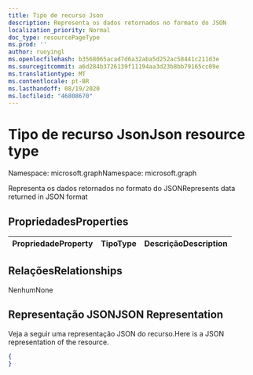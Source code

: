 ```yaml
---
title: Tipo de recurso Json
description: Representa os dados retornados no formato do JSON
localization_priority: Normal
doc_type: resourcePageType
ms.prod: ''
author: ruoyingl
ms.openlocfilehash: b3568065acad7d6a32aba5d252ac58441c211d3e
ms.sourcegitcommit: a6d284b3726139f11194aa3d23b8bb79165cc09e
ms.translationtype: MT
ms.contentlocale: pt-BR
ms.lasthandoff: 08/19/2020
ms.locfileid: "46808670"
---
```

# <a name="json-resource-type"></a><span data-ttu-id="04677-103">Tipo de recurso Json</span><span class="sxs-lookup"><span data-stu-id="04677-103">Json resource type</span></span>

<span data-ttu-id="04677-104">Namespace: microsoft.graph</span><span class="sxs-lookup"><span data-stu-id="04677-104">Namespace: microsoft.graph</span></span>

<span data-ttu-id="04677-105">Representa os dados retornados no formato do JSON</span><span class="sxs-lookup"><span data-stu-id="04677-105">Represents data returned in JSON format</span></span>
## <a name="properties"></a><span data-ttu-id="04677-106">Propriedades</span><span class="sxs-lookup"><span data-stu-id="04677-106">Properties</span></span>
|<span data-ttu-id="04677-107">Propriedade</span><span class="sxs-lookup"><span data-stu-id="04677-107">Property</span></span>|<span data-ttu-id="04677-108">Tipo</span><span class="sxs-lookup"><span data-stu-id="04677-108">Type</span></span>|<span data-ttu-id="04677-109">Descrição</span><span class="sxs-lookup"><span data-stu-id="04677-109">Description</span></span>|
|:---|:---|:---|

## <a name="relationships"></a><span data-ttu-id="04677-110">Relações</span><span class="sxs-lookup"><span data-stu-id="04677-110">Relationships</span></span>
<span data-ttu-id="04677-111">Nenhum</span><span class="sxs-lookup"><span data-stu-id="04677-111">None</span></span>
## <a name="json-representation"></a><span data-ttu-id="04677-112">Representação JSON</span><span class="sxs-lookup"><span data-stu-id="04677-112">JSON Representation</span></span>
<span data-ttu-id="04677-113">Veja a seguir uma representação JSON do recurso.</span><span class="sxs-lookup"><span data-stu-id="04677-113">Here is a JSON representation of the resource.</span></span>
<!--{
  "blockType": "resource",
  "@odata.type": "microsoft.graph.Json"
}-->
``` json
{
}
```



